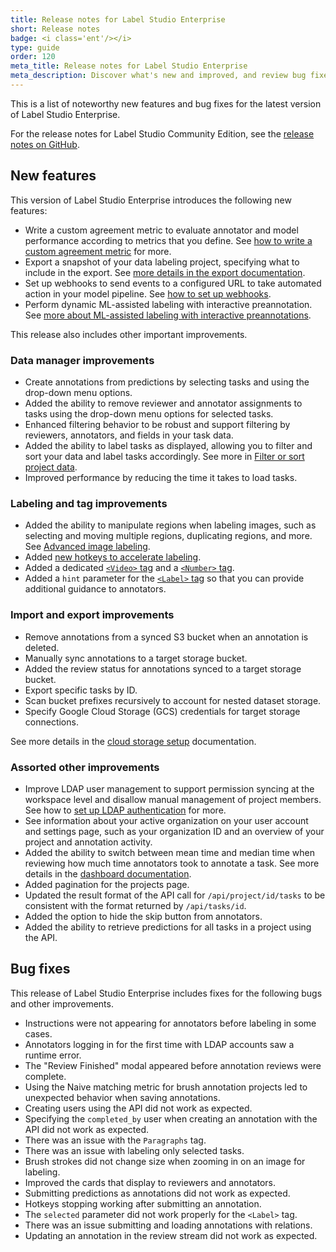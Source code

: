 ```yaml
---
title: Release notes for Label Studio Enterprise
short: Release notes
badge: <i class='ent'/></i>
type: guide
order: 120
meta_title: Release notes for Label Studio Enterprise
meta_description: Discover what's new and improved, and review bug fixes, in the release notes and changelog for Label Studio Enterprise.
---
```


This is a list of noteworthy new features and bug fixes for the latest version of Label Studio Enterprise. 

<div class="enterprise"><p>
For the release notes for Label Studio Community Edition, see the <a href="https://github.com/heartexlabs/label-studio/releases">release notes on GitHub</a>.
</p></div>

## New features

This version of Label Studio Enterprise introduces the following new features:

- Write a custom agreement metric to evaluate annotator and model performance according to metrics that you define. See [how to write a custom agreement metric](custom_metric.html) for more.
- Export a snapshot of your data labeling project, specifying what to include in the export. See [more details in the export documentation](export.html).
- Set up webhooks to send events to a configured URL to take automated action in your model pipeline. See [how to set up webhooks](webhooks.html).
- Perform dynamic ML-assisted labeling with interactive preannotation. See [more about ML-assisted labeling with interactive preannotations](labeling.html#Perform-ML-assisted-labeling-with-interactive-preannotations).

This release also includes other important improvements.

### Data manager improvements
- Create annotations from predictions by selecting tasks and using the drop-down menu options. 
- Added the ability to remove reviewer and annotator assignments to tasks using the drop-down menu options for selected tasks. <!--HTX-2143-->
- Enhanced filtering behavior to be robust and support filtering by reviewers, annotators, and fields in your task data. 
- Added the ability to label tasks as displayed, allowing you to filter and sort your data and label tasks accordingly. See more in [Filter or sort project data](labeling.html#Filter-or-sort-project-data).
- Improved performance by reducing the time it takes to load tasks.

### Labeling and tag improvements

- Added the ability to manipulate regions when labeling images, such as selecting and moving multiple regions, duplicating regions, and more. See [Advanced image labeling](labeling.html#Advanced-image-labeling). 
- Added [new hotkeys to accelerate labeling](labeling.html#Use-keyboard-shortcuts-to-label-regions-faster).
- Added a dedicated [`<Video>` tag](/tags/video.html) and a [`<Number>` tag](/tags/number.html). 
- Added a `hint` parameter for the [`<Label>` tag](/tags/label.html) so that you can provide additional guidance to annotators. <!--HTX-1933--> 

### Import and export improvements

- Remove annotations from a synced S3 bucket when an annotation is deleted. <!--HTX-2084--> 
- Manually sync annotations to a target storage bucket. <!--HTX-1944--> 
- Added the review status for annotations synced to a target storage bucket. <!--HTX-1878--> 
- Export specific tasks by ID. <!--HTX-1868--> 
- Scan bucket prefixes recursively to account for nested dataset storage. <!--HTX-1821--> 
- Specify Google Cloud Storage (GCS) credentials for target storage connections.

See more details in the [cloud storage setup](storage.html) documentation. 

### Assorted other improvements

- Improve LDAP user management to support permission syncing at the workspace level and disallow manual management of project members. See how to [set up LDAP authentication](auth_setup.html#Set-up-LDAP-authentication) for more. 
- See information about your active organization on your user account and settings page, such as your organization ID and an overview of your project and annotation activity. 
- Added the ability to switch between mean time and median time when reviewing how much time annotators took to annotate a task. See more details in the [dashboard documentation](quality.html#Review-annotator-performance). <!--HTX-2041-->
- Added pagination for the projects page. 
- Updated the result format of the API call for `/api/project/id/tasks` to be consistent with the format returned by `/api/tasks/id`. 
- Added the option to hide the skip button from annotators. <!--HTX-1942--> 
- Added the ability to retrieve predictions for all tasks in a project using the API. <!--HTX-1897--> 

## Bug fixes

This release of Label Studio Enterprise includes fixes for the following bugs and other improvements.

- Instructions were not appearing for annotators before labeling in some cases.
- Annotators logging in for the first time with LDAP accounts saw a runtime error. <!--HTX-2169-->
- The "Review Finished" modal appeared before annotation reviews were complete. <!--HTX-2152--> 
- Using the Naive matching metric for brush annotation projects led to unexpected behavior when saving annotations. <!--HTX-2144-->
- Creating users using the API did not work as expected. <!--HTX-2133--> 
- Specifying the `completed_by` user when creating an annotation with the API did not work as expected. <!--HTX-2130-->
- There was an issue with the `Paragraphs` tag. <!--HTX-2119--> 
- There was an issue with labeling only selected tasks. <!--HTX-2110-->
- Brush strokes did not change size when zooming in on an image for labeling.  
- Improved the cards that display to reviewers and annotators. <!--HTX-1997-->
- Submitting predictions as annotations did not work as expected. <!--HTX-1990--> 
- Hotkeys stopping working after submitting an annotation. <!--HTX-1976-->
- The `selected` parameter did not work properly for the `<Label>` tag. <!--HTX-1945--> 
- There was an issue submitting and loading annotations with relations. <!--HTX-1708--> 
- Updating an annotation in the review stream did not work as expected. <!--HTX-1677--> 